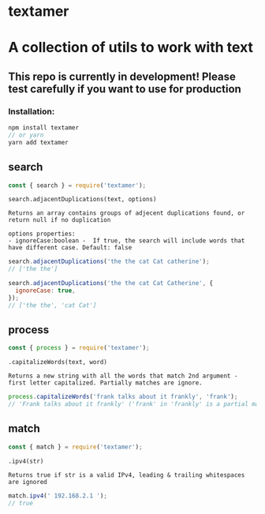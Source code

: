 # textamer

# A collection of utils to work with text

## This repo is currently in development! Please test carefully if you want to use for production

### Installation:

```js
npm install textamer
// or yarn
yarn add textamer
```

## search

```js
const { search } = require('textamer');
```

`search.adjacentDuplications(text, options)`

```
Returns an array contains groups of adjecent duplications found, or return null if no duplication
```

```
options properties:
- ignoreCase:boolean -  If true, the search will include words that have different case. Default: false
```

```js
search.adjacentDuplications('the the cat Cat catherine');
// ['the the']

search.adjacentDuplications('the the cat Cat Catherine', {
  ignoreCase: true,
});
// ['the the', 'cat Cat']
```

## process

```js
const { process } = require('textamer');
```

`.capitalizeWords(text, word)`

```
Returns a new string with all the words that match 2nd argument - first letter capitalized. Partially matches are ignore.
```

```js
process.capitalizeWords('frank talks about it frankly', 'frank');
// 'Frank talks about it frankly' ('frank' in 'frankly' is a partial match, hence ignored)
```

## match

```js
const { match } = require('textamer');
```

`.ipv4(str)`

```
Returns true if str is a valid IPv4, leading & trailing whitespaces are ignored
```

```js
match.ipv4(' 192.168.2.1 ');
// true
```
